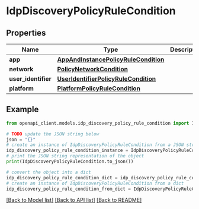 # IdpDiscoveryPolicyRuleCondition


## Properties

Name | Type | Description | Notes
------------ | ------------- | ------------- | -------------
**app** | [**AppAndInstancePolicyRuleCondition**](AppAndInstancePolicyRuleCondition.md) |  | [optional] 
**network** | [**PolicyNetworkCondition**](PolicyNetworkCondition.md) |  | [optional] 
**user_identifier** | [**UserIdentifierPolicyRuleCondition**](UserIdentifierPolicyRuleCondition.md) |  | [optional] 
**platform** | [**PlatformPolicyRuleCondition**](PlatformPolicyRuleCondition.md) |  | [optional] 

## Example

```python
from openapi_client.models.idp_discovery_policy_rule_condition import IdpDiscoveryPolicyRuleCondition

# TODO update the JSON string below
json = "{}"
# create an instance of IdpDiscoveryPolicyRuleCondition from a JSON string
idp_discovery_policy_rule_condition_instance = IdpDiscoveryPolicyRuleCondition.from_json(json)
# print the JSON string representation of the object
print(IdpDiscoveryPolicyRuleCondition.to_json())

# convert the object into a dict
idp_discovery_policy_rule_condition_dict = idp_discovery_policy_rule_condition_instance.to_dict()
# create an instance of IdpDiscoveryPolicyRuleCondition from a dict
idp_discovery_policy_rule_condition_from_dict = IdpDiscoveryPolicyRuleCondition.from_dict(idp_discovery_policy_rule_condition_dict)
```
[[Back to Model list]](../README.md#documentation-for-models) [[Back to API list]](../README.md#documentation-for-api-endpoints) [[Back to README]](../README.md)


